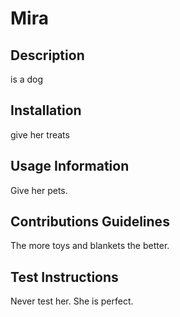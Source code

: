 
  # Mira

  ## Description
  is a dog

  ## Installation
  give her treats

  ## Usage Information
  Give her pets.

  ## Contributions Guidelines
  The more toys and blankets the better.

  ## Test Instructions
  Never test her. She is perfect.
  